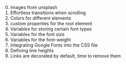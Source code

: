 0. Images from unsplash
1. Effortless transitions when scrolling
2. Colors for different elements
3. custom properties for the root element
4. Variables for storing certain font types
5. Variables for the font size
6.  Variables for the font-weight
7. Integrating Google Fonts into the CSS file
8. Defining line heights
9. Links are decorated by default, time to remove them
